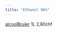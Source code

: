 ```yaml
---
title: "Ethanol 96%"
---
```


[alcoolBruler](notes/equipements/consommables/alcoolBruler.md) 1L 2,80chf 